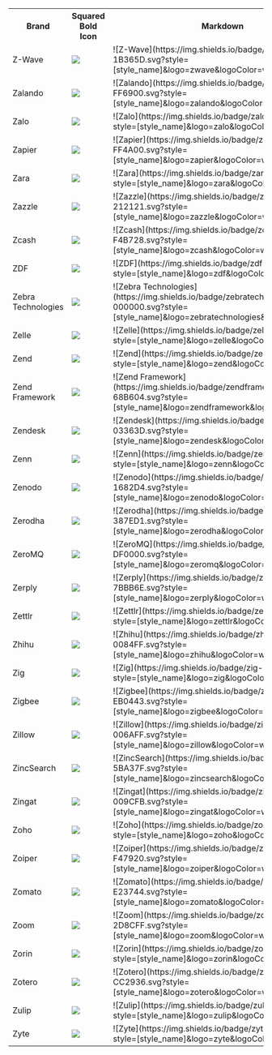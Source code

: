 <table><tr><th>Brand</th><th>Squared Bold Icon</th><th>Markdown </th></tr><tr><td>Z-Wave</td><td><img src='https://img.shields.io/badge/zwave-1B365D.svg?style=for-the-badge&logo=zwave&logoColor=white' /></td><td>![Z-Wave](https://img.shields.io/badge/zwave-1B365D.svg?style=[style_name]&logo=zwave&logoColor=white)</td></tr>
<tr><td>Zalando</td><td><img src='https://img.shields.io/badge/zalando-FF6900.svg?style=for-the-badge&logo=zalando&logoColor=white' /></td><td>![Zalando](https://img.shields.io/badge/zalando-FF6900.svg?style=[style_name]&logo=zalando&logoColor=white)</td></tr>
<tr><td>Zalo</td><td><img src='https://img.shields.io/badge/zalo-0068FF.svg?style=for-the-badge&logo=zalo&logoColor=white' /></td><td>![Zalo](https://img.shields.io/badge/zalo-0068FF.svg?style=[style_name]&logo=zalo&logoColor=white)</td></tr>
<tr><td>Zapier</td><td><img src='https://img.shields.io/badge/zapier-FF4A00.svg?style=for-the-badge&logo=zapier&logoColor=white' /></td><td>![Zapier](https://img.shields.io/badge/zapier-FF4A00.svg?style=[style_name]&logo=zapier&logoColor=white)</td></tr>
<tr><td>Zara</td><td><img src='https://img.shields.io/badge/zara-000000.svg?style=for-the-badge&logo=zara&logoColor=white' /></td><td>![Zara](https://img.shields.io/badge/zara-000000.svg?style=[style_name]&logo=zara&logoColor=white)</td></tr>
<tr><td>Zazzle</td><td><img src='https://img.shields.io/badge/zazzle-212121.svg?style=for-the-badge&logo=zazzle&logoColor=white' /></td><td>![Zazzle](https://img.shields.io/badge/zazzle-212121.svg?style=[style_name]&logo=zazzle&logoColor=white)</td></tr>
<tr><td>Zcash</td><td><img src='https://img.shields.io/badge/zcash-F4B728.svg?style=for-the-badge&logo=zcash&logoColor=white' /></td><td>![Zcash](https://img.shields.io/badge/zcash-F4B728.svg?style=[style_name]&logo=zcash&logoColor=white)</td></tr>
<tr><td>ZDF</td><td><img src='https://img.shields.io/badge/zdf-FA7D19.svg?style=for-the-badge&logo=zdf&logoColor=white' /></td><td>![ZDF](https://img.shields.io/badge/zdf-FA7D19.svg?style=[style_name]&logo=zdf&logoColor=white)</td></tr>
<tr><td>Zebra Technologies</td><td><img src='https://img.shields.io/badge/zebratechnologies-000000.svg?style=for-the-badge&logo=zebratechnologies&logoColor=white' /></td><td>![Zebra Technologies](https://img.shields.io/badge/zebratechnologies-000000.svg?style=[style_name]&logo=zebratechnologies&logoColor=white)</td></tr>
<tr><td>Zelle</td><td><img src='https://img.shields.io/badge/zelle-6D1ED4.svg?style=for-the-badge&logo=zelle&logoColor=white' /></td><td>![Zelle](https://img.shields.io/badge/zelle-6D1ED4.svg?style=[style_name]&logo=zelle&logoColor=white)</td></tr>
<tr><td>Zend</td><td><img src='https://img.shields.io/badge/zend-0679EA.svg?style=for-the-badge&logo=zend&logoColor=white' /></td><td>![Zend](https://img.shields.io/badge/zend-0679EA.svg?style=[style_name]&logo=zend&logoColor=white)</td></tr>
<tr><td>Zend Framework</td><td><img src='https://img.shields.io/badge/zendframework-68B604.svg?style=for-the-badge&logo=zendframework&logoColor=white' /></td><td>![Zend Framework](https://img.shields.io/badge/zendframework-68B604.svg?style=[style_name]&logo=zendframework&logoColor=white)</td></tr>
<tr><td>Zendesk</td><td><img src='https://img.shields.io/badge/zendesk-03363D.svg?style=for-the-badge&logo=zendesk&logoColor=white' /></td><td>![Zendesk](https://img.shields.io/badge/zendesk-03363D.svg?style=[style_name]&logo=zendesk&logoColor=white)</td></tr>
<tr><td>Zenn</td><td><img src='https://img.shields.io/badge/zenn-3EA8FF.svg?style=for-the-badge&logo=zenn&logoColor=white' /></td><td>![Zenn](https://img.shields.io/badge/zenn-3EA8FF.svg?style=[style_name]&logo=zenn&logoColor=white)</td></tr>
<tr><td>Zenodo</td><td><img src='https://img.shields.io/badge/zenodo-1682D4.svg?style=for-the-badge&logo=zenodo&logoColor=white' /></td><td>![Zenodo](https://img.shields.io/badge/zenodo-1682D4.svg?style=[style_name]&logo=zenodo&logoColor=white)</td></tr>
<tr><td>Zerodha</td><td><img src='https://img.shields.io/badge/zerodha-387ED1.svg?style=for-the-badge&logo=zerodha&logoColor=white' /></td><td>![Zerodha](https://img.shields.io/badge/zerodha-387ED1.svg?style=[style_name]&logo=zerodha&logoColor=white)</td></tr>
<tr><td>ZeroMQ</td><td><img src='https://img.shields.io/badge/zeromq-DF0000.svg?style=for-the-badge&logo=zeromq&logoColor=white' /></td><td>![ZeroMQ](https://img.shields.io/badge/zeromq-DF0000.svg?style=[style_name]&logo=zeromq&logoColor=white)</td></tr>
<tr><td>Zerply</td><td><img src='https://img.shields.io/badge/zerply-7BBB6E.svg?style=for-the-badge&logo=zerply&logoColor=white' /></td><td>![Zerply](https://img.shields.io/badge/zerply-7BBB6E.svg?style=[style_name]&logo=zerply&logoColor=white)</td></tr>
<tr><td>Zettlr</td><td><img src='https://img.shields.io/badge/zettlr-1CB27E.svg?style=for-the-badge&logo=zettlr&logoColor=white' /></td><td>![Zettlr](https://img.shields.io/badge/zettlr-1CB27E.svg?style=[style_name]&logo=zettlr&logoColor=white)</td></tr>
<tr><td>Zhihu</td><td><img src='https://img.shields.io/badge/zhihu-0084FF.svg?style=for-the-badge&logo=zhihu&logoColor=white' /></td><td>![Zhihu](https://img.shields.io/badge/zhihu-0084FF.svg?style=[style_name]&logo=zhihu&logoColor=white)</td></tr>
<tr><td>Zig</td><td><img src='https://img.shields.io/badge/zig-F7A41D.svg?style=for-the-badge&logo=zig&logoColor=white' /></td><td>![Zig](https://img.shields.io/badge/zig-F7A41D.svg?style=[style_name]&logo=zig&logoColor=white)</td></tr>
<tr><td>Zigbee</td><td><img src='https://img.shields.io/badge/zigbee-EB0443.svg?style=for-the-badge&logo=zigbee&logoColor=white' /></td><td>![Zigbee](https://img.shields.io/badge/zigbee-EB0443.svg?style=[style_name]&logo=zigbee&logoColor=white)</td></tr>
<tr><td>Zillow</td><td><img src='https://img.shields.io/badge/zillow-006AFF.svg?style=for-the-badge&logo=zillow&logoColor=white' /></td><td>![Zillow](https://img.shields.io/badge/zillow-006AFF.svg?style=[style_name]&logo=zillow&logoColor=white)</td></tr>
<tr><td>ZincSearch</td><td><img src='https://img.shields.io/badge/zincsearch-5BA37F.svg?style=for-the-badge&logo=zincsearch&logoColor=white' /></td><td>![ZincSearch](https://img.shields.io/badge/zincsearch-5BA37F.svg?style=[style_name]&logo=zincsearch&logoColor=white)</td></tr>
<tr><td>Zingat</td><td><img src='https://img.shields.io/badge/zingat-009CFB.svg?style=for-the-badge&logo=zingat&logoColor=white' /></td><td>![Zingat](https://img.shields.io/badge/zingat-009CFB.svg?style=[style_name]&logo=zingat&logoColor=white)</td></tr>
<tr><td>Zoho</td><td><img src='https://img.shields.io/badge/zoho-C8202B.svg?style=for-the-badge&logo=zoho&logoColor=white' /></td><td>![Zoho](https://img.shields.io/badge/zoho-C8202B.svg?style=[style_name]&logo=zoho&logoColor=white)</td></tr>
<tr><td>Zoiper</td><td><img src='https://img.shields.io/badge/zoiper-F47920.svg?style=for-the-badge&logo=zoiper&logoColor=white' /></td><td>![Zoiper](https://img.shields.io/badge/zoiper-F47920.svg?style=[style_name]&logo=zoiper&logoColor=white)</td></tr>
<tr><td>Zomato</td><td><img src='https://img.shields.io/badge/zomato-E23744.svg?style=for-the-badge&logo=zomato&logoColor=white' /></td><td>![Zomato](https://img.shields.io/badge/zomato-E23744.svg?style=[style_name]&logo=zomato&logoColor=white)</td></tr>
<tr><td>Zoom</td><td><img src='https://img.shields.io/badge/zoom-2D8CFF.svg?style=for-the-badge&logo=zoom&logoColor=white' /></td><td>![Zoom](https://img.shields.io/badge/zoom-2D8CFF.svg?style=[style_name]&logo=zoom&logoColor=white)</td></tr>
<tr><td>Zorin</td><td><img src='https://img.shields.io/badge/zorin-0CC1F3.svg?style=for-the-badge&logo=zorin&logoColor=white' /></td><td>![Zorin](https://img.shields.io/badge/zorin-0CC1F3.svg?style=[style_name]&logo=zorin&logoColor=white)</td></tr>
<tr><td>Zotero</td><td><img src='https://img.shields.io/badge/zotero-CC2936.svg?style=for-the-badge&logo=zotero&logoColor=white' /></td><td>![Zotero](https://img.shields.io/badge/zotero-CC2936.svg?style=[style_name]&logo=zotero&logoColor=white)</td></tr>
<tr><td>Zulip</td><td><img src='https://img.shields.io/badge/zulip-FFFFFF.svg?style=for-the-badge&logo=zulip&logoColor=white' /></td><td>![Zulip](https://img.shields.io/badge/zulip-FFFFFF.svg?style=[style_name]&logo=zulip&logoColor=white)</td></tr>
<tr><td>Zyte</td><td><img src='https://img.shields.io/badge/zyte-B02CCE.svg?style=for-the-badge&logo=zyte&logoColor=white' /></td><td>![Zyte](https://img.shields.io/badge/zyte-B02CCE.svg?style=[style_name]&logo=zyte&logoColor=white)</td></tr>
</table>